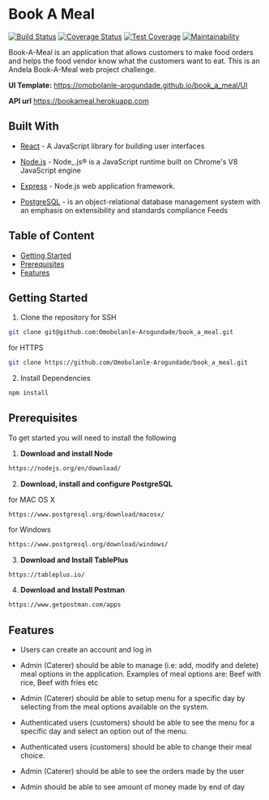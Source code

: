 # Book A Meal

[![Build Status](https://travis-ci.com/Omobolanle-Arogundade/book_a_meal.svg?branch=dev)](https://travis-ci.com/Omobolanle-Arogundade/book_a_meal) [![Coverage Status](https://coveralls.io/repos/github/Omobolanle-Arogundade/book_a_meal/badge.svg?branch=setup-coveralls)](https://coveralls.io/github/Omobolanle-Arogundade/book_a_meal?branch=setup-coveralls) [![Test Coverage](https://api.codeclimate.com/v1/badges/a99a88d28ad37a79dbf6/test_coverage)](https://codeclimate.com/github/codeclimate/codeclimate/test_coverage) [![Maintainability](https://api.codeclimate.com/v1/badges/a99a88d28ad37a79dbf6/maintainability)](https://codeclimate.com/github/codeclimate/codeclimate/maintainability)

Book-A-Meal is an application that allows customers to make food orders and helps the food vendor know what the customers want to eat. This is an Andela Book-A-Meal web project challenge.

**UI Template:**  https://omobolanle-arogundade.github.io/book_a_meal/UI

**API url** https://bookameal.herokuapp.com

## Built With

* [React](https://reactjs.org/) - A JavaScript library for building user interfaces

* [Node.js](https://nodejs.org/) - Node_.js® is a JavaScript runtime built on Chrome's V8 JavaScript engine

 * [Express](https://expressjs.com/) - Node.js web application framework. 

* [PostgreSQL](https://www.postgresql.org/) - is an object-relational database management system with an emphasis on extensibility and standards compliance Feeds


## Table of Content

 * [Getting Started](#getting-started)
 * [Prerequisites](#prerequisites)
 * [Features](#features)



## Getting Started
1. Clone the repository
for SSH
```sh
git clone git@github.com:Omobolanle-Arogundade/book_a_meal.git
```
for HTTPS
```sh
git clone https://github.com/Omobolanle-Arogundade/book_a_meal.git
```

2. Install Dependencies
```sh
npm install
```

## Prerequisites

To get started you will need to install the following
 1. **Download and install Node**
```sh
https://nodejs.org/en/download/
```

 2. **Download, install and configure PostgreSQL**
 

for MAC OS X

```
https://www.postgresql.org/download/macosx/
```
for Windows
```sh
https://www.postgresql.org/download/windows/
```

3. **Download and Install TablePlus**
```sh
https://tableplus.io/
```

4.  **Download and Install Postman**
```sh
https://www.getpostman.com/apps
```


## Features
- Users can create an account and log in
    
- Admin (Caterer) should be able to manage (i.e: add, modify and delete) meal options in the application. Examples of meal options are: Beef with rice, Beef with fries etc
    
- Admin (Caterer) should be able to setup menu for a specific day by selecting from the meal options available on the system.
    
- Authenticated users (customers) should be able to see the menu for a specific day and select an option out of the menu.
    
- Authenticated users (customers) should be able to change their meal choice.
    
- Admin (Caterer) should be able to see the orders made by the user
    
- Admin should be able to see amount of money made by end of day


